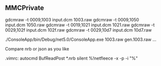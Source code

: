 MMCPrivate
---

gdcmraw -t 0009,1003 input.dcm 1003.raw
gdcmraw -t 0009,1050 input.dcm 1050.raw
gdcmraw -t 0019,1021 input.dcm 1021.raw
gdcmraw -t 0029,102f input.dcm 102f.raw
gdcmraw -t 0029,10d7 input.dcm 10d7.raw


./ConsoleApp/bin/Debug/net5.0/ConsoleApp.exe 1003.raw gen.1003.raw
...

Compare nrb or json as you like

.vimrc:
autocmd BufReadPost *.nrb silent %!netfleece -x -p -i "%"
